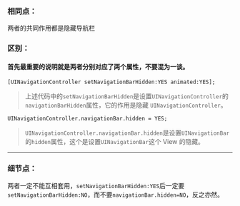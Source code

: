 ### 相同点：

两者的共同作用都是隐藏导航栏

### 区别：

#### 首先最重要的说明就是两者分别对应了两个属性，不要混为一谈。

```
[UINavigationController setNavigationBarHidden:YES animated:YES];
```

> 上述代码中的`setNavigationBarHidden`是设置`UINavigationController`的`navigationBarHidden`属性，它的作用是隐藏 `UINavigationController`。

```
UINavigationController.navigationBar.hidden = YES;
```

> `UINavigationController.navigationBar.hidden`是设置`UINavigationBar`的`hidden`属性，这个是设置`UINavigationBar`这个 View 的隐藏。

---

### 细节点：

两者一定不能互相套用，`setNavigationBarHidden:YES`后一定要`setNavigationBarHidden:NO`，而不要`navigationBar.hidden=NO`，反之亦然。
